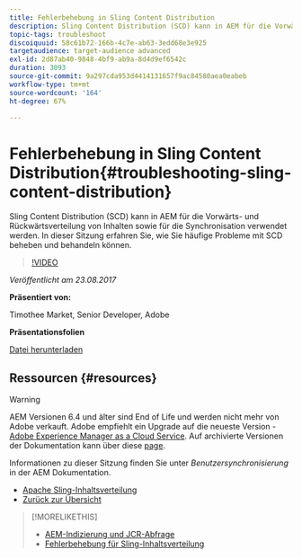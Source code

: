 ```yaml
---
title: Fehlerbehebung in Sling Content Distribution
description: Sling Content Distribution (SCD) kann in AEM für die Vorwärts- und Rückwärtsverteilung von Inhalten sowie für die Synchronisation verwendet werden. In dieser Sitzung erfahren Sie, wie Sie häufige Probleme mit SCD beheben und behandeln können.
topic-tags: troubleshoot
discoiquuid: 58c61b72-166b-4c7e-ab63-3edd68e3e925
targetaudience: target-audience advanced
exl-id: 2d87ab40-9848-4bf9-ab9a-8d4d9ef6542c
duration: 3093
source-git-commit: 9a297cda953d4414131657f9ac84580aea0eabeb
workflow-type: tm+mt
source-wordcount: '164'
ht-degree: 67%

---
```


# Fehlerbehebung in Sling Content Distribution{#troubleshooting-sling-content-distribution}

Sling Content Distribution (SCD) kann in AEM für die Vorwärts- und Rückwärtsverteilung von Inhalten sowie für die Synchronisation verwendet werden. In dieser Sitzung erfahren Sie, wie Sie häufige Probleme mit SCD beheben und behandeln können.

>[!VIDEO](https://video.tv.adobe.com/v/19451/?quality=9)

*Veröffentlicht am 23.08.2017*

**Präsentiert von:**

Timothee Market, Senior Developer, Adobe

**Präsentationsfolien**

[Datei herunterladen](assets/aem-gems-scd.pdf)

## Ressourcen {#resources}

>[!WARNING]
>
>AEM Versionen 6.4 und älter sind End of Life und werden nicht mehr von Adobe verkauft.  Adobe empfiehlt ein Upgrade auf die neueste Version - [Adobe Experience Manager as a Cloud Service](https://experienceleague.adobe.com/docs/experience-manager-cloud-service.html?lang=de).  Auf archivierte Versionen der Dokumentation kann über diese [page](https://experienceleague.adobe.com/docs/experience-manager-release-information/aem-release-updates/previous-updates/aem-previous-versions.html?lang=de).
>
>Informationen zu dieser Sitzung finden Sie unter *Benutzersynchronisierung* in der AEM Dokumentation.

* [Apache Sling-Inhaltsverteilung](https://sling.apache.org/documentation/bundles/content-distribution.html)
* [Zurück zur Übersicht](https://helpx.adobe.com/de/experience-manager/kt/eseminars/gems/aem-index.html)

>[!MORELIKETHIS]
>
>* [AEM-Indizierung und JCR-Abfrage](aem-indexing-jcr-query.md)
>* [Fehlerbehebung für Sling-Inhaltsverteilung](aem-troubleshooting-sling.md)
